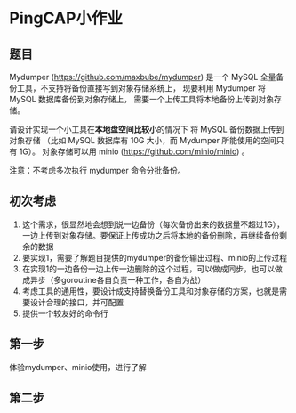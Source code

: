 # PingCAP小作业

## 题目

Mydumper (https://github.com/maxbube/mydumper) 是一个 MySQL 全量备份工具，不支持将备份直接写到对象存储系统上，
现要利用 Mydumper 将 MySQL 数据库备份到对象存储上，
需要一个上传工具将本地备份上传到对象存储。

请设计实现一个小工具在**本地盘空间比较小**的情况下
将 MySQL 备份数据上传到对象存储
（比如 MySQL 数据库有 10G 大小，而 Mydumper 所能使用的空间只有 1G）。
对象存储可以用 minio (https://github.com/minio/minio) 。

注意：不考虑多次执行 mydumper 命令分批备份。

## 初次考虑

1. 这个需求，很显然地会想到说一边备份（每次备份出来的数据量不超过1G），
一边上传到对象存储。要保证上传成功之后将本地的备份删除，再继续备份剩余的数据
2. 要实现1，需要了解题目提供的mydumper的备份输出过程、minio的上传过程
3. 在实现1的一边备份一边上传一边删除的这个过程，可以做成同步，也可以做成异步（多goroutine各自负责一种工作，各自为战） 
4. 考虑工具的通用性，要设计成支持替换备份工具和对象存储的方案，也就是需要设计合理的接口，并可配置
5. 提供一个较友好的命令行

## 第一步

体验mydumper、minio使用，进行了解

## 第二步


